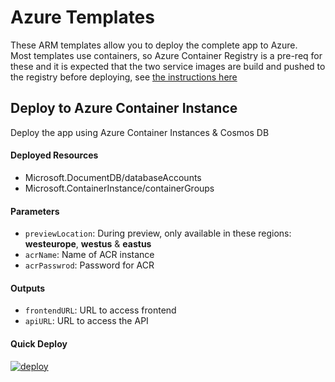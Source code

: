 # Azure Templates

These ARM templates allow you to deploy the complete app to Azure.  
Most templates use containers, so Azure Container Registry is a pre-req for these and it is expected that the two service images are build and pushed to the registry before deploying, see [the instructions here](/etc/docker/docker.md)

## Deploy to Azure Container Instance
Deploy the app using Azure Container Instances & Cosmos DB

#### Deployed Resources
- Microsoft.DocumentDB/databaseAccounts
- Microsoft.ContainerInstance/containerGroups

#### Parameters
- `previewLocation`: During preview, only available in these regions: **westeurope**, **westus** & **eastus**
- `acrName`: Name of ACR instance
- `acrPasswrod`: Password for ACR

#### Outputs
- `frontendURL`: URL to access frontend
- `apiURL`: URL to access the API

#### Quick Deploy
[![deploy](https://raw.githubusercontent.com/benc-uk/azure-arm/master/etc/azuredeploy.png)](https://portal.azure.com/#create/Microsoft.Template/uri/https%3A%2F%2Fraw.githubusercontent.com%2Fbenc-uk%2Fmicroservices-demoapp%2Fmaster%2Fetc%2Fazure-templates%2Fcontainer-instance-cosmos%2Fazuredeploy.json)  


